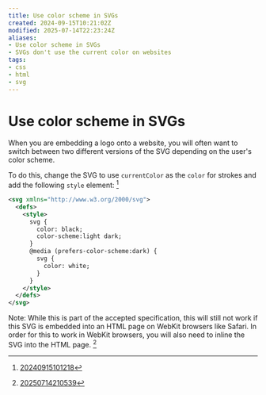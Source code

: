 ```yaml
---
title: Use color scheme in SVGs
created: 2024-09-15T10:21:02Z
modified: 2025-07-14T22:23:24Z
aliases:
- Use color scheme in SVGs
- SVGs don't use the current color on websites
tags:
- css
- html
- svg
---
```


# Use color scheme in SVGs

When you are embedding a logo onto a website, you will often want to switch between two different versions of the SVG depending on the user's color scheme.

To do this, change the SVG to use `currentColor` as the `color` for strokes and add the following `style` element: [^1]

```xml
<svg xmlns="http://www.w3.org/2000/svg">
  <defs>
    <style>
      svg {
        color: black;
        color-scheme:light dark;
      }
      @media (prefers-color-scheme:dark) {
        svg {
          color: white;
        }
      }
    </style>
  </defs>
</svg>
```

Note: While this is part of the accepted specification, this will still not work if this SVG is embedded into an HTML page on WebKit browsers like Safari. In order for this to work in WebKit browsers, you will also need to inline the SVG into the HTML page. [^2]

[^1]: [20240915101218](../entries/20240915101218.md)
[^2]: [20250714210539](../entries/20250714210539.md)
